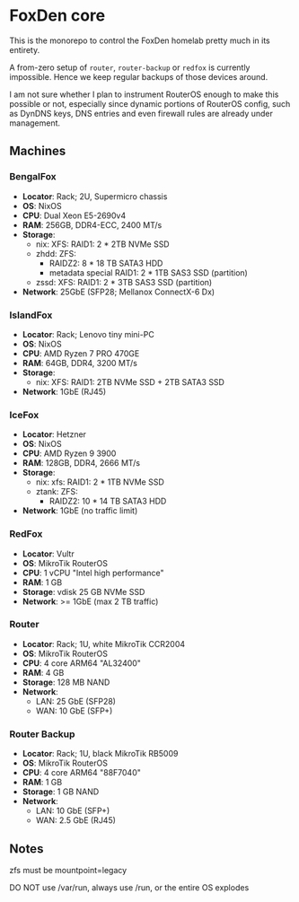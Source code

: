 # FoxDen core

This is the monorepo to control the FoxDen homelab pretty much in its entirety.

A from-zero setup of `router`, `router-backup` or `redfox` is currently impossible. Hence we keep regular backups of those devices around.

I am not sure whether I plan to instrument RouterOS enough to make this possible or not, especially since dynamic portions of RouterOS config, such as DynDNS keys, DNS entries and even firewall rules are already under management.

## Machines

### BengalFox

- **Locator**: Rack; 2U, Supermicro chassis
- **OS**: NixOS
- **CPU**: Dual Xeon E5-2690v4
- **RAM**: 256GB, DDR4-ECC, 2400 MT/s
- **Storage**:
	- nix: XFS: RAID1: 2 * 2TB NVMe SSD
	- zhdd: ZFS:
		- RAIDZ2: 8 * 18 TB SATA3 HDD
		- metadata special RAID1: 2 * 1TB SAS3 SSD (partition)
	- zssd: XFS: RAID1: 2 * 3TB SAS3 SSD (partition)
- **Network**: 25GbE (SFP28; Mellanox ConnectX-6 Dx)

### IslandFox

- **Locator**: Rack; Lenovo tiny mini-PC
- **OS**: NixOS
- **CPU**: AMD Ryzen 7 PRO 470GE
- **RAM**: 64GB, DDR4, 3200 MT/s
- **Storage**:
	- nix: XFS: RAID1: 2TB NVMe SSD + 2TB SATA3 SSD
- **Network**: 1GbE (RJ45)

### IceFox

- **Locator**: Hetzner
- **OS**: NixOS
- **CPU**: AMD Ryzen 9 3900
- **RAM**: 128GB, DDR4, 2666 MT/s
- **Storage**:
	- nix: xfs: RAID1: 2 * 1TB NVMe SSD
	- ztank: ZFS:
		- RAIDZ2: 10 * 14 TB SATA3 HDD
- **Network**: 1GbE (no traffic limit)

### RedFox

- **Locator**: Vultr
- **OS**: MikroTik RouterOS
- **CPU**: 1 vCPU "Intel high performance"
- **RAM**: 1 GB
- **Storage**: vdisk 25 GB NVMe SSD
- **Network**: >= 1GbE (max 2 TB traffic)

### Router

- **Locator**: Rack; 1U, white MikroTik CCR2004
- **OS**: MikroTik RouterOS
- **CPU**: 4 core ARM64 "AL32400"
- **RAM**: 4 GB
- **Storage**: 128 MB NAND
- **Network**:
	- LAN: 25 GbE (SFP28)
	- WAN: 10 GbE (SFP+)

### Router Backup

- **Locator**: Rack; 1U, black MikroTik RB5009
- **OS**: MikroTik RouterOS
- **CPU**: 4 core ARM64 "88F7040"
- **RAM**: 1 GB
- **Storage**: 1 GB NAND
- **Network**:
	- LAN: 10 GbE (SFP+)
	- WAN: 2.5 GbE (RJ45)

## Notes

zfs must be mountpoint=legacy

DO NOT use /var/run, always use /run, or the entire OS explodes
